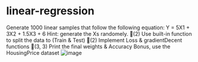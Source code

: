 # linear-regression
Generate 1000 linear samples that follow the following equation: 
Y = 5X1 + 3X2 + 1.5X3 + 6
Hint: generate the Xs randomely. (2)
Use built-in function to split the data to (Train & Test) (2)
Implement Loss & gradientDecent functions (3, 3)
Print the final weights & Accuracy
Bonus, use the HousingPrice dataset
![image](https://user-images.githubusercontent.com/57914326/119654037-4e815480-be28-11eb-8f76-2105b8b6c327.png)
